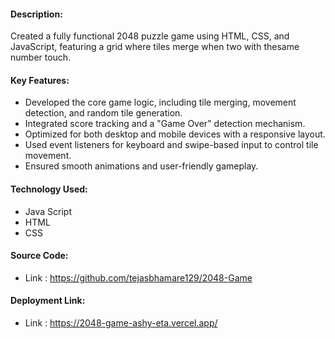 #### Description:
Created a fully functional 2048 puzzle game using HTML, CSS, and JavaScript, featuring a grid where tiles merge when two with thesame number touch.
#### Key Features:
- Developed the core game logic, including tile merging, movement detection, and random tile generation.
- Integrated score tracking and a "Game Over" detection mechanism.
- Optimized for both desktop and mobile devices with a responsive layout.
- Used event listeners for keyboard and swipe-based input to control tile movement.
- Ensured smooth animations and user-friendly gameplay.


#### Technology Used:
 - Java Script
 - HTML
 - CSS


#### Source Code:
 - Link : https://github.com/tejasbhamare129/2048-Game


#### Deployment Link:
 - Link : https://2048-game-ashy-eta.vercel.app/


